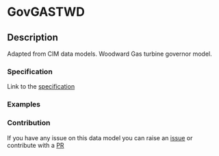 # GovGASTWD

## Description 

Adapted from CIM data models. Woodward Gas turbine governor model.
### Specification

Link to the [specification](https://smart-data-models.github.io/dataModel.EnergyCIM/GovGASTWD/doc/spec.md)
### Examples
### Contribution

 If you have any issue on this data model you can raise an [issue](https://github.com/smart-data-models/dataModel.EnergyCIM/issues)  or contribute with a [PR](https://github.com/smart-data-models/dataModel.EnergyCIM/pulls)